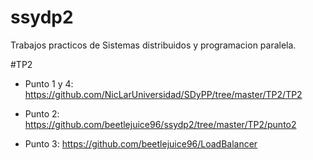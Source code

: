 # ssydp2
Trabajos practicos de Sistemas distribuidos y programacion paralela.

#TP2

* Punto 1 y 4: https://github.com/NicLarUniversidad/SDyPP/tree/master/TP2/TP2

* Punto 2: https://github.com/beetlejuice96/ssydp2/tree/master/TP2/punto2

* Punto 3: https://github.com/beetlejuice96/LoadBalancer

